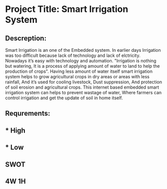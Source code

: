 # Project Title: Smart Irrigation System

## Descreption:
Smart Irrigation is an one of the Embedded system. In earlier days Irrigation was too difficult because lack of technology and lack of elctricity. Nowadays it’s easy with         technology and automation.
       "Irrigation is nothing but watering, It is a process of applying amount of water to land to help the production of crops". Having less amount of water itself smart irrigation system helps to grow agricultural crops in dry areas or areas with less rainfall, And it’s used for cooling livestock, Dust suppression, And protection of soil erosion and agricultural crops. This internet based embedded smart irrigation system can helps to prevent wastage of water, Where farmers can control irrigation and get the update of soil in home itself.

## Requrements:
## * High
## * Low

## SWOT
## 4W 1H

